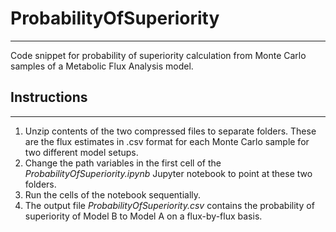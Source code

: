 # ProbabilityOfSuperiority
---
Code snippet for probability of superiority calculation from Monte Carlo samples of a Metabolic Flux Analysis model. 
## Instructions
---
1. Unzip contents of the two compressed files to separate folders. These are the flux estimates in .csv format for each Monte Carlo sample for two different model setups.
2. Change the path variables in the first cell of the *ProbabilityOfSuperiority.ipynb* Jupyter notebook to point at these two folders.
3. Run the cells of the notebook sequentially.
4. The output file *ProbabilityOfSuperiority.csv* contains the probability of superiority of Model B to Model A on a flux-by-flux basis. 
